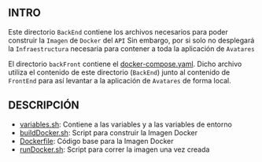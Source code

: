 
## INTRO
Este directorio `BackEnd` contiene los archivos necesarios para poder construir la `Imagen` de `Docker` del `API`
Sin embargo, por si solo no desplegará la `Infraestructura` necesaria para contener a toda la aplicación de `Avatares`

El directorio `backFront` contiene el [docker-compose.yaml](../backFront/docker-compose.yaml). Dicho archivo utiliza el contenido de este directorio (`BackEnd`) junto al contenido de `FrontEnd` para así levantar a la aplicación de `Avatares` de forma local.

## DESCRIPCIÓN
- [variables.sh](./variables.sh): Contiene a las variables y a las variables de entorno
- [buildDocker.sh](./buildDocker.sh): Script para construir la Imagen Docker
- [Dockerfile](./Dockerfile): Código base para la Imagen Docker
- [runDocker.sh](./runDocker.sh): Script para correr la imagen una vez creada

